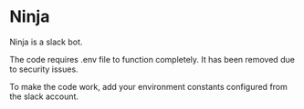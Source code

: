 # Ninja
Ninja is a slack bot. 

The code requires .env file to function completely. It has been removed due to security issues.

To make the code work, add your environment constants configured from the slack account.
